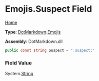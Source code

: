 # Emojis\.Suspect Field

[Home](../../../README.md)

**Type**: [DotMarkdown](../../README.md)\.[Emojis](../README.md)

**Assembly**: DotMarkdown\.dll

```csharp
public const string Suspect = ":suspect:"
```

### Field Value

System\.[String](https://docs.microsoft.com/en-us/dotnet/api/system.string)